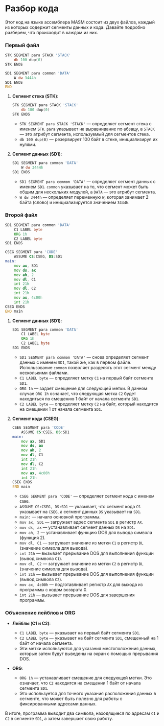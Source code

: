 # Разбор кода

Этот код на языке ассемблера MASM состоит из двух файлов, каждый из которых содержит сегменты данных и кода. Давайте подробно разберем, что происходит в каждом из них.

### Первый файл

```asm
STK SEGMENT para STACK 'STACK'
	db 100 dup(0)
STK ENDS

SD1 SEGMENT para common 'DATA'
	W dw 3444h
SD1 ENDS
END
```

1. **Сегмент стека (STK)**:
    ```asm
    STK SEGMENT para STACK 'STACK'
        db 100 dup(0)
    STK ENDS
    ```
    - `STK SEGMENT para STACK 'STACK'` — определяет сегмент стека с именем `STK`. `para` указывает на выравнивание по абзацу, а `STACK` — это атрибут сегмента, используемый для сегментов стека.
    - `db 100 dup(0)` — резервирует 100 байт в стеке, инициализируя их нулями.

2. **Сегмент данных (SD1)**:
    ```asm
    SD1 SEGMENT para common 'DATA'
        W dw 3444h
    SD1 ENDS
    ```
    - `SD1 SEGMENT para common 'DATA'` — определяет сегмент данных с именем `SD1`. `common` указывает на то, что сегмент может быть общим для нескольких модулей, а `DATA` — это атрибут сегмента.
    - `W dw 3444h` — определяет переменную `W`, которая занимает 2 байта (слово) и инициализируется значением `3444h`.

### Второй файл

```asm
SD1 SEGMENT para common 'DATA'
    C1 LABEL byte
    ORG 1h
    C2 LABEL byte
SD1 ENDS

CSEG SEGMENT para 'CODE'
    ASSUME CS:CSEG, DS:SD1
main:
    mov ax, SD1
    mov ds, ax
    mov ah, 2
    mov dl, C1
    int 21h
    mov dl, C2
    int 21h
    mov ax, 4c00h
    int 21h
CSEG ENDS
END main
```

1. **Сегмент данных (SD1)**:
    ```asm
    SD1 SEGMENT para common 'DATA'
        C1 LABEL byte
        ORG 1h
        C2 LABEL byte
    SD1 ENDS
    ```
    - `SD1 SEGMENT para common 'DATA'` — снова определяет сегмент данных с именем `SD1`, такой же, как в первом файле. Использование `common` позволяет разделять этот сегмент между несколькими файлами.
    - `C1 LABEL byte` — определяет метку `C1` на первый байт сегмента `SD1`.
    - `ORG 1h` — задает смещение для следующей метки. В данном случае `ORG 1h` означает, что следующая метка `C2` будет находиться по смещению 1 байт от начала сегмента `SD1`.
    - `C2 LABEL byte` — определяет метку `C2` на байт, который находится на смещении 1 от начала сегмента `SD1`.

2. **Сегмент кода (CSEG)**:
    ```asm
    CSEG SEGMENT para 'CODE'
        ASSUME CS:CSEG, DS:SD1
    main:
        mov ax, SD1
        mov ds, ax
        mov ah, 2
        mov dl, C1
        int 21h
        mov dl, C2
        int 21h
        mov ax, 4c00h
        int 21h
    CSEG ENDS
    END main
    ```
    - `CSEG SEGMENT para 'CODE'` — определяет сегмент кода с именем `CSEG`.
    - `ASSUME CS:CSEG, DS:SD1` — указывает, что сегмент кода `CS` указывает на `CSEG`, а сегмент данных `DS` указывает на `SD1`.
    - `main:` — начало основной программы.
    - `mov ax, SD1` — загружает адрес сегмента `SD1` в регистр `AX`.
    - `mov ds, ax` — устанавливает сегмент данных `DS` на `SD1`.
    - `mov ah, 2` — устанавливает функцию DOS для вывода символа (функция 2).
    - `mov dl, C1` — загружает значение из метки `C1` в регистр `DL` (значение символа для вывода).
    - `int 21h` — вызывает прерывание DOS для выполнения функции (вывод символа `C1`).
    - `mov dl, C2` — загружает значение из метки `C2` в регистр `DL` (значение символа для вывода).
    - `int 21h` — вызывает прерывание DOS для выполнения функции (вывод символа `C2`).
    - `mov ax, 4c00h` — подготавливает регистр `AX` для выхода из программы с кодом возврата 0.
    - `int 21h` — вызывает прерывание DOS для завершения программы.

### Объяснение лейблов и ORG

- **Лейблы (C1 и C2)**:
    - `C1 LABEL byte` — указывает на первый байт сегмента `SD1`.
    - `C2 LABEL byte` — указывает на байт сегмента `SD1`, смещенный на 1 байт от начала сегмента.
    - Эти метки используются для указания местоположения данных, которые затем будут выведены на экран с помощью прерывания DOS.

- **ORG**:
    - `ORG 1h` — устанавливает смещение для следующей метки. Это означает, что `C2` находится на смещении 1 байт от начала сегмента `SD1`.
    - Это используется для точного указания расположения данных в сегменте, что может быть полезно для работы с фиксированными адресами данных.

В итоге, программа выводит два символа, находящиеся по адресам `C1` и `C2` в сегменте `SD1`, а затем завершает свою работу.

